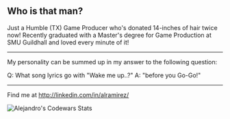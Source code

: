 ## Who is that man?

Just a Humble (TX) Game Producer who's donated 14-inches of hair twice now! Recently graduated with a Master's degree for Game Production at SMU Guildhall and loved every minute of it!

* * *

My personality can be summed up in my answer to the following question:

Q: What song lyrics go with "Wake me up..?" 
A: "before you Go-Go!"

* * *

Find me at http://linkedin.com/in/alramirez/

![Alejandro's Codewars Stats](https://github.r2v.ch/codewars?user=AlejandorLazaro&top_languages=true&theme=gradient&hide_clan=true)
